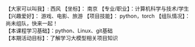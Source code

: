 【大家可以叫我】: 西风
【坐标】： 南京
【专业/职业】：计算机科学与技术/学生 
【兴趣爱好】： 游戏、电影、旅游
【项目技能】： python，torch 
【组队情况】：尚未组队，快来一起！  
【本课程学习基础】：python、Linux、git基础  
【本期活动目标】：了解学习大模型相关项目知识